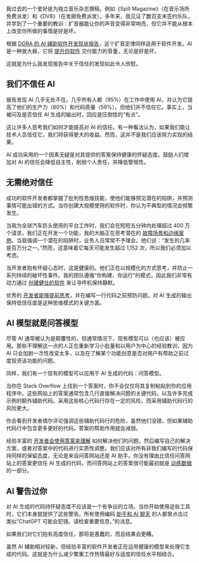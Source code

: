 我过去的一个爱好是为独立音乐杂志撰稿，例如《Spill Magazine》（在音乐场所免费派发）和《DV8》（在发廊免费派发）。多年来，我见证了数百支未签约乐队，并学到了一个重要的教训：扩音器能让你的声音变得非常响亮，但它并不能从根本上改变你所做的事情是好是坏。

根据 [DORA 的 AI 辅助软件开发现状报告](https://dora.dev/research/2025/)，这个扩音定律同样适用于软件开发。AI 是一种放大器，它将 [提升你软件](https://thenewstack.io/openssf-boosts-software-supply-chain-security-with-slsa-1-0/) 交付能力的音量，无论是好是坏。

这就是为什么我发现报告中关于信任的发现如此令人欣慰。

## 我们不信任 AI

报告发现 AI 几乎无处不在。几乎所有人都（95%）在工作中使用 AI，并认为它提高了他们的生产力（80%）和代码质量（59%）。但他们并不信任它。事实上，当被问及是否信任 AI 生成的输出时，回应是压倒性的“有点”。

这让许多人思考我们如何才能提高对 AI 的信任。有一种看法认为，如果我们能让技术人员信任它，我们将获得更大的收益。然而，这并不是我们应该努力实现的结果。

AI 成功采用的一个因素无疑是对其提供的答案保持健康的怀疑态度。鼓励人们增加对 AI 的信任会降低自主性，削弱个人责任，并降低警惕性。

## 无需绝对信任

成功的软件开发者都掌握了批判性思维技能，使他们能够预见潜在的陷阱，并预测事情可能出错的方式。当你创建大规模使用的软件时，你认为不典型的情况会频繁发生。

当我为全球汽车巨头使用的平台工作时，我们会在短短五分钟内处理超过 400 万个请求。我们正在开发一个功能，我的大脑正在思考潜在的 [故障场景和边缘案例](https://thenewstack.io/webassembly/case-study-a-webassembly-failure-and-lessons-learned/)。当我强调一个潜在的陷阱时，业务人员常常不予理会。他们说：“发生的几率是百万分之一。”然而，这意味着它每天可能发生超过 1,152 次，所以我们必须加以考虑。

当开发者抱有怀疑心态时，这是健康的。他们正在以规模化的方式思考，并防止一系列持续的破坏性事件。我的团队遵循“你构建，你运行”的模式，因此我们非常有动力通过 [创建健壮的软件](https://thenewstack.io/using-chatgpt-to-create-software-tests/) 来让寻呼机保持静默。

优秀的 [开发者能够提前思考](https://thenewstack.io/what-do-java-developers-think-of-the-rise-of-genai/)，并在编写一行代码之前预防问题。对 AI 生成的输出保持低信任度是这种思维模式的关键方面。

## AI 模型就是问答模型

尽管 AI 通常被认为是颠覆性的，但通常情况下，现有模型可以（也应该）被应用。那些不理解这一点的人正在重新学习小批量和以用户为中心的经验教训，因为 AI 只会加剧一次性改变太多，以及在了解某个功能创意是否对用户有帮助之前过度投资该功能的问题。

同样，我们有一个现有的模型可以应用于 AI 生成的代码：问答模型。

当你在 Stack Overflow 上找到一个答案时，你不会仅仅将其复制粘贴到你的应用程序中。这些网站上的答案通常包含几行直接解决问题的关键代码，以及许多完成示例的额外辅助代码。采用这些核心代码行存在一定的风险，而采用辅助代码行的风险更大。

你会看到开发者偶尔评论强调这些辅助代码行的危险，虽然他们没错，但如果辅助代码行中包含更多更好的代码，答案的帮助作用就会减弱。

经验丰富的 [开发者会使用答案来理解](https://thenewstack.io/codesee-helps-developers-understand-the-codebase/) 如何解决他们的问题，然后编写自己的解决方案，或者对答案中的代码进行实质性调整。我们应该对所有非我们编写的代码保持同样的保留态度，无论是来自问答网站还是 AI 助手。你没有理由比信任问答网站上的答案更信任 AI 生成的代码，而问答网站上的答案很可能最初就是 [训练数据](https://thenewstack.io/data-modeling-part-2-method-for-time-series-databases/) 的一部分。

## AI 警告过你

对 AI 生成的代码持怀疑态度不应该是一个有争议的立场。当你开始使用这些工具时，它们本身就提供了这些警告。所有使用编码 [助手和 AI 聊天](https://thenewstack.io/build-an-ai-chat-assistant-with-stream-and-openai/) 的人都曾点击过类似“ChatGPT 可能会犯错。请检查重要信息。”的消息。

如果我们对它们抱有高度信任，那将是愚蠢的，而且结果会更糟。

虽然 AI 辅助相对较新，但经验丰富的软件开发者正在运用健康的模型来处理它生成的代码。这就是为什么减少繁重工作热情最好与适度的信任水平相结合。